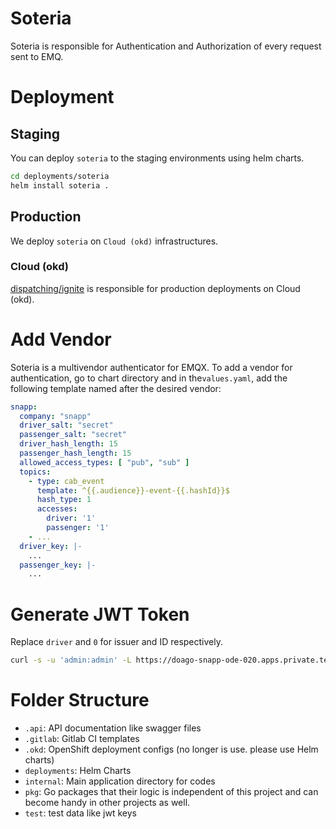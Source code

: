 # Soteria

Soteria is responsible for Authentication and Authorization of every request sent to EMQ.

# Deployment

## Staging

You can deploy `soteria` to the staging environments using
helm charts.

```bash
cd deployments/soteria
helm install soteria .
```

## Production

We deploy `soteria` on `Cloud (okd)` infrastructures.

### Cloud (okd)

[dispatching/ignite](https://gitlab.snapp.ir/dispatching/ignite) is responsible
for production deployments on Cloud (okd).

# Add Vendor

Soteria is a multivendor authenticator for EMQX. To add a vendor for authentication,
go to chart directory and in the`values.yaml`, add the following template named after the desired vendor:

```yaml
snapp:
  company: "snapp"
  driver_salt: "secret"
  passenger_salt: "secret"
  driver_hash_length: 15
  passenger_hash_length: 15
  allowed_access_types: [ "pub", "sub" ]
  topics:
    - type: cab_event
      template: ^{{.audience}}-event-{{.hashId}}$
      hash_type: 1
      accesses:
        driver: '1'
        passenger: '1'
    - ...
  driver_key: |-
    ...
  passenger_key: |-
    ...
```

# Generate JWT Token

Replace `driver` and `0` for issuer and ID respectively.

```bash
curl -s -u 'admin:admin' -L https://doago-snapp-ode-020.apps.private.teh-1.snappcloud.io/api/snapp/driver/0  | jq '.Token' -r
```

# Folder Structure

- `.api`: API documentation like swagger files
- `.gitlab`: Gitlab CI templates
- `.okd`: OpenShift deployment configs (no longer is use. please use Helm charts)
- `deployments`: Helm Charts
- `internal`: Main application directory for codes
- `pkg`: Go packages that their logic is independent of this project and can become handy in other projects as well.
- `test`: test data like jwt keys
